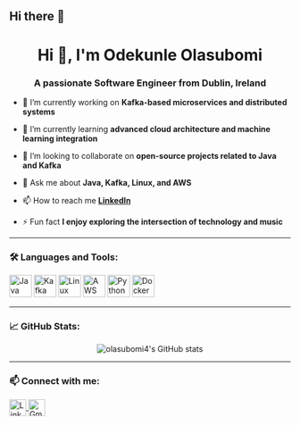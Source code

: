 ## Hi there 👋

<h1 align="center">Hi 👋, I'm Odekunle Olasubomi</h1>
<h3 align="center">A passionate Software Engineer from Dublin, Ireland</h3>

- 🔭 I’m currently working on **Kafka-based microservices and distributed systems**

- 🌱 I’m currently learning **advanced cloud architecture and machine learning integration**

- 👯 I’m looking to collaborate on **open-source projects related to Java and Kafka**

- 💬 Ask me about **Java, Kafka, Linux, and AWS**

- 📫 How to reach me **[LinkedIn](https://www.linkedin.com/in/olasubomi-odekunle-582844110/)**

- ⚡ Fun fact **I enjoy exploring the intersection of technology and music**

---

### 🛠️ Languages and Tools:

<p align="left">
  <img src="https://cdn.jsdelivr.net/gh/devicons/devicon/icons/java/java-original.svg" alt="Java" width="40" height="40"/>
  <img src="https://cdn.jsdelivr.net/gh/devicons/devicon/icons/apachekafka/apachekafka-original.svg" alt="Kafka" width="40" height="40"/>
  <img src="https://cdn.jsdelivr.net/gh/devicons/devicon/icons/linux/linux-original.svg" alt="Linux" width="40" height="40"/>
  <img src="https://cdn.jsdelivr.net/gh/devicons/devicon/icons/amazonwebservices/amazonwebservices-original.svg" alt="AWS" width="40" height="40"/>
  <img src="https://cdn.jsdelivr.net/gh/devicons/devicon/icons/python/python-original.svg" alt="Python" width="40" height="40"/>
  <img src="https://cdn.jsdelivr.net/gh/devicons/devicon/icons/docker/docker-original.svg" alt="Docker" width="40" height="40"/>
</p>

---

### 📈 GitHub Stats:

<p align="center">
  <img src="https://github-readme-stats.vercel.app/api?username=olasubomi4&show_icons=true&theme=radical" alt="olasubomi4's GitHub stats" />
</p>

---

### 📫 Connect with me:

<p align="left">
  <a href="https://www.linkedin.com/in/olasubomi-odekunle-582844110/" target="blank">
    <img align="center" src="https://cdn.jsdelivr.net/gh/devicons/devicon/icons/linkedin/linkedin-original.svg" alt="LinkedIn" height="30" width="30" />
  </a>
  <a href="mailto:your.email@example.com" target="blank">
    <img align="center" src="https://cdn.jsdelivr.net/gh/devicons/devicon/icons/google/google-original.svg" alt="Gmail" height="30" width="30" />
  </a>
</p>
